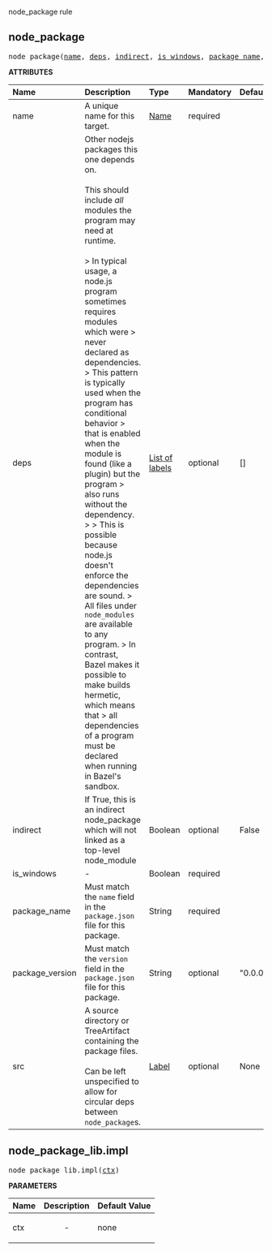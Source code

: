 <!-- Generated with Stardoc: http://skydoc.bazel.build -->

node_package rule

<a id="#node_package"></a>

## node_package

<pre>
node_package(<a href="#node_package-name">name</a>, <a href="#node_package-deps">deps</a>, <a href="#node_package-indirect">indirect</a>, <a href="#node_package-is_windows">is_windows</a>, <a href="#node_package-package_name">package_name</a>, <a href="#node_package-package_version">package_version</a>, <a href="#node_package-src">src</a>)
</pre>



**ATTRIBUTES**


| Name  | Description | Type | Mandatory | Default |
| :------------- | :------------- | :------------- | :------------- | :------------- |
| <a id="node_package-name"></a>name |  A unique name for this target.   | <a href="https://bazel.build/docs/build-ref.html#name">Name</a> | required |  |
| <a id="node_package-deps"></a>deps |  Other nodejs packages this one depends on.<br><br>        This should include *all* modules the program may need at runtime.<br><br>        &gt; In typical usage, a node.js program sometimes requires modules which were         &gt; never declared as dependencies.         &gt; This pattern is typically used when the program has conditional behavior         &gt; that is enabled when the module is found (like a plugin) but the program         &gt; also runs without the dependency.         &gt;          &gt; This is possible because node.js doesn't enforce the dependencies are sound.         &gt; All files under <code>node_modules</code> are available to any program.         &gt; In contrast, Bazel makes it possible to make builds hermetic, which means that         &gt; all dependencies of a program must be declared when running in Bazel's sandbox.   | <a href="https://bazel.build/docs/build-ref.html#labels">List of labels</a> | optional | [] |
| <a id="node_package-indirect"></a>indirect |  If True, this is an indirect node_package which will not linked as a top-level node_module   | Boolean | optional | False |
| <a id="node_package-is_windows"></a>is_windows |  -   | Boolean | required |  |
| <a id="node_package-package_name"></a>package_name |  Must match the <code>name</code> field in the <code>package.json</code> file for this package.   | String | required |  |
| <a id="node_package-package_version"></a>package_version |  Must match the <code>version</code> field in the <code>package.json</code> file for this package.   | String | optional | "0.0.0" |
| <a id="node_package-src"></a>src |  A source directory or TreeArtifact containing the package files.<br><br>Can be left unspecified to allow for circular deps between <code>node_package</code>s.   | <a href="https://bazel.build/docs/build-ref.html#labels">Label</a> | optional | None |


<a id="#node_package_lib.impl"></a>

## node_package_lib.impl

<pre>
node_package_lib.impl(<a href="#node_package_lib.impl-ctx">ctx</a>)
</pre>



**PARAMETERS**


| Name  | Description | Default Value |
| :------------- | :------------- | :------------- |
| <a id="node_package_lib.impl-ctx"></a>ctx |  <p align="center"> - </p>   |  none |


